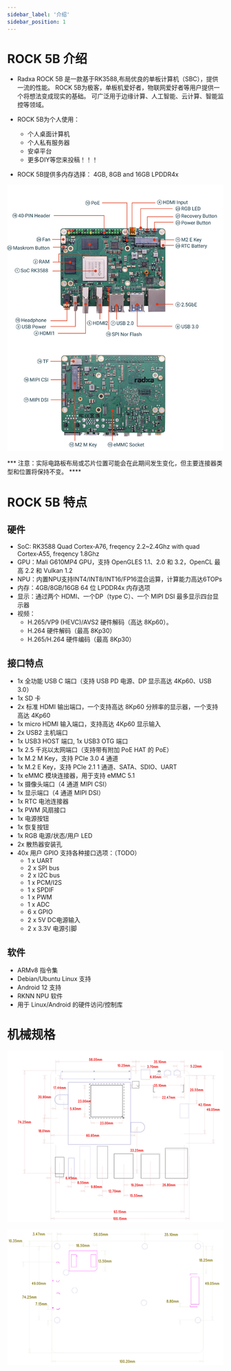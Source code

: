 ```yaml
---
sidebar_label: '介绍'
sidebar_position: 1
---
```


# ROCK 5B 介绍

- Radxa ROCK 5B 是一款基于RK3588,布局优良的单板计算机（SBC），提供一流的性能。 ROCK 5B为极客，单板机爱好者，物联网爱好者等用户提供一个将想法变成现实的基础。 可广泛用于边缘计算、人工智能、云计算、智能监控等领域。

- ROCK 5B为个人使用：
	* 个人桌面计算机
	* 个人私有服务器
	* 安卓平台
	* 更多DIY等您来投稿！！！

- ROCK 5B提供多内存选择： 4GB, 8GB and 16GB LPDDR4x

![rock5b_01](../../static/img/rock5b/rock-5b-01.png)

*** 注意：实际电路板布局或芯片位置可能会在此期间发生变化，但主要连接器类型和位置将保持不变。 ****

# ROCK 5B 特点

## 硬件

- SoC: RK3588 Quad Cortex‑A76, freqency 2.2~2.4Ghz with quad Cortex‑A55, freqency 1.8Ghz
- GPU：Mali G610MP4 GPU，支持 OpenGLES 1.1、2.0 和 3.2，OpenCL 最高 2.2 和 Vulkan 1.2
- NPU：内置NPU支持INT4/INT8/INT16/FP16混合运算，计算能力高达6TOPs
- 内存：4GB/8GB/16GB 64 位 LPDDR4x 内存选项
- 显示：通过两个 HDMI、一个DP（type C）、一个 MIPI DSI 最多显示四台显示器
- 视频：
	* H.265/VP9 (HEVC)/AVS2 硬件解码（高达 8Kp60）。
	* H.264 硬件解码（最高 8Kp30）
	* H.265/H.264 硬件编码（最高 8Kp30）

## 接口特点

- 1x 全功能 USB C 端口（支持 USB PD 电源、DP 显示高达 4Kp60、USB 3.0）
- 1x SD 卡
- 2x 标准 HDMI 输出端口，一个支持高达 8Kp60 分辨率的显示器，一个支持高达 4Kp60
- 1x micro HDMI 输入端口，支持高达 4Kp60 显示输入
- 2x USB2 主机端口
- 1x USB3 HOST 端口, 1x USB3 OTG 端口
- 1x 2.5 千兆以太网端口（支持带有附加 PoE HAT 的 PoE）
- 1x M.2 M Key，支持 PCIe 3.0 4 通道
- 1x M.2 E Key，支持 PCIe 2.1 1 通道、SATA、SDIO、UART
- 1x eMMC 模块连接器，用于支持 eMMC 5.1
- 1x 摄像头端口（4 通道 MIPI CSI）
- 1x 显示端口（4 通道 MIPI DSI）
- 1x RTC 电池连接器
- 1x PWM 风扇接口
- 1x 电源按钮
- 1x 恢复按钮
- 1x RGB 电源/状态/用户 LED
- 2x 散热器安装孔
- 40x 用户 GPIO 支持各种接口选项：（TODO）
	* 1 x UART
	* 2 x SPI bus
	* 2 x I2C bus
	* 1 x PCM/I2S
	* 1 x SPDIF
	* 1 x PWM
	* 1 x ADC
	* 6 x GPIO
	* 2 x 5V DC电源输入
	* 2 x 3.3V 电源引脚

## 软件

- ARMv8 指令集
- Debian/Ubuntu Linux 支持
- Android 12 支持
- RKNN NPU 软件
- 用于 Linux/Android 的硬件访问/控制库

# 机械规格

![rock5b_02](../../static/img/rock5b/rock-5b-02.png)

![rock5b_03](../../static/img/rock5b/rock-5b-03.png)
